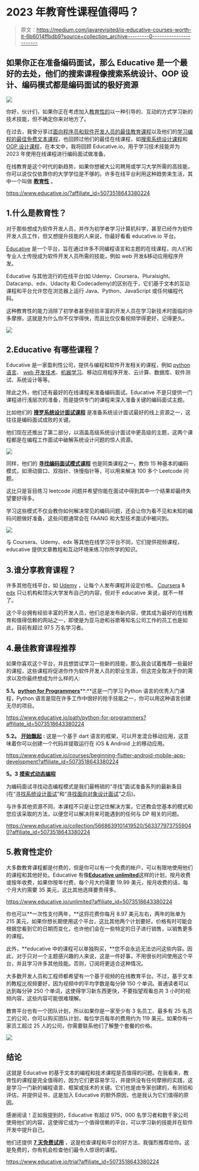 # 2023 年教育性课程值得吗？

> 原文：<https://medium.com/javarevisited/is-educative-courses-worth-it-6b6014ffbdb9?source=collection_archive---------0----------------------->

## 如果你正在准备编码面试，那么 Educative 是一个最好的去处，他们的搜索课程像搜索系统设计、OOP 设计、编码模式都是编码面试的极好资源

[![](img/41220e7d29a96d54011a7d7afafdeb56.png)](https://www.educative.io/?affiliate_id=5073518643380224)

你好，伙计们，如果你正在考虑加入[教育性的](https://www.educative.io?affiliate_id=5073518643380224)以一种引导的、互动的方式学习新的技术技能，但不确定你来对地方了。

在过去，我曾分享过[面向程序员和软件开发人员的最佳教育课程](https://javarevisited.blogspot.com/2020/05/top-10-educative-courses-for-programmers.html)以及他们的[学习编程的最佳免费文本课程](/javarevisited/20-free-educative-courses-for-programmers-and-software-engineers-a7135028350c)，也回顾过他们的最佳在线课程，如[搜索系统设计课程](https://javarevisited.blogspot.com/2022/03/eview-is-grokking-system-design-worth-it.html)和 [OOP 设计课程](https://javarevisited.blogspot.com/2022/04/review-is-grokking-object-oriented.html)，在本文中，我将回顾 Educative.io，用于学习技术技能并为 2023 年使用在线课程进行编码面试做准备。

在线教育是这个时代的新趋势，如果你想被大公司聘用或学习大学所需的高技能，你可以说仅仅依靠你的大学学位是不够的。许多在线平台利用这种趋势来生活，其中一个叫做 [**教育性**](https://www.educative.io?affiliate_id=5073518643380224) 。

<https://www.educative.io/?affiliate_id=5073518643380224>  

## 1.什么是教育性？

对于那些想成为软件开发人员，并作为初学者学习计算机科学，甚至已经作为软件开发人员工作，但又想提升技能的人来说，你最好看看 educative.io 平台。

[Educative](https://www.educative.io?affiliate_id=5073518643380224) 是一个平台，旨在通过许多不同编程语言和主题的在线课程，向人们和专业人士传授成为软件开发人员所需的技能，例如 web 开发&移动应用程序开发。

Educative 与其他流行的在线平台(如 Udemy、Coursera、Pluralsight、Datacamp、edx、Udacity 和 Codecademy)的区别在于，它们基于文本的互动课程和平台允许您在浏览器上运行 Java、Python、JavaScript 或任何编程代码。

这种教育性的能力消除了初学者甚至经验丰富的开发人员在学习新技术时面临的许多摩擦，这就是为什么你不仅学得快，而且比仅仅看视频学得更好，记得更久。

[![](img/dc88c36509836c468eb07adcb3f25a24.png)](https://www.educative.io?affiliate_id=5073518643380224)

## 2.Educative 有哪些课程？

Educative 是一家盈利性公司，提供与编程和软件开发相关的课程，例如 [python 语言](https://www.java67.com/2020/05/top-5-courses-to-learn-python-in-depth.html)、 [web 开发技术](https://javarevisited.blogspot.com/2018/02/top-5-online-courses-to-learn-web-development.html)、[机器学习](https://www.java67.com/2018/10/top-10-data-science-and-machine-learning-courses.html)、移动应用程序开发、云计算、数据库、软件测试、系统设计等等。

除此之外，他们还有最好的在线课程来准备编码面试。Educative 不是只提供一门课程进行浅层次的准备，而是提供专门的课程来深入准备关键的编码面试主题。

比如他们的 [**搜罗系统设计面试课程**](https://www.educative.io/collection/5668639101419520/5649050225344512?affiliate_id=5073518643380224) 是准备系统设计面试最好的线上资源之一，这往往是编码面试成败的关键。

他们现在还推出了第二部分，以涵盖高级系统设计面试中更高级的主题，这两个课程都是在编程工作面试中破解系统设计问题的惊人资源。

[![](img/68def7bdcae613a891808335f4b1d3b4.png)](https://www.educative.io/collection/5668639101419520/5649050225344512?affiliate_id=5073518643380224)

同样，他们的 [**寻找编码面试模式课程**](https://www.educative.io/collection/5668639101419520/5671464854355968?affiliate_id=5073518643380224) 也是同类课程之一，教你 15 种基本的编码模式，如滑动窗口、双指针、快慢指针等，可以用来解决 100 多个 Leetcode 问题。

这比只是盲目练习 leetcode 问题并希望你能在面试中得到其中一个结果却最终失望要好得多。

学习这些模式不仅会教你如何解决常见的编码问题，还会让你为看不见和未知的编码问题做好准备，这些问题通常会在 FAANG 和大型技术面试中被问到。

[![](img/b53e2dbe7eb24b65bf5ca3fc99bfeb55.png)](https://www.educative.io/collection/5668639101419520/5671464854355968?affiliate_id=5073518643380224)

与 Coursera、Udemy、edx 等其他在线学习平台不同，它们提供视频课程，educative 提供文章教程和互动环境来练习你所学的知识。

## 3.谁分享教育课程？

许多其他在线平台，如 [Udemy](https://javarevisited.blogspot.com/2020/05/top-10-udemy-courses-to-learn-python-programming.html) ，让每个人发布课程并设定价格。 [Coursera](https://javarevisited.blogspot.com/2021/12/top-5-google-certifications-on-Coursera.html) & [edx](https://javarevisited.blogspot.com/2021/05/top-10-edx-courses-and-certificates-for.html) 只让机构和顶尖大学发布自己的内容，但对于 educative 来说，就不一样了。

这个平台拥有经验丰富的开发人员，他们总是发布新内容，使其成为最好的在线教育和值得信赖的网站之一，即使是为亚马逊和谷歌等知名公司工作的员工也是如此，目前有超过 97.5 万名学习者。

## 4.最佳教育课程推荐

如果你喜欢这个平台，并且想尝试学习一些新的技能，那么我会试着推荐一些最好的课程，这些课程将促进你作为软件开发人员的职业生涯，但这完全取决于你的需求以及你最终想成为什么样的人:

**5.1。**[**python for Programmers**](https://www.educative.io/path/python-for-programmers?affiliate_id=5073518643380224)**:**这是一门学习 Python 语言的优秀入门课程，Python 语言是现在许多工作中很好的抢手技能之一，你可以用这种语言创建无尽的项目。

<https://www.educative.io/path/python-for-programmers?affiliate_id=5073518643380224>  

**5.2。** [**开始飘起**](https://www.educative.io/courses/beginning-flutter-android-mobile-app-development) **:** 这是一个基于 dart 语言的框架，可以开发混合移动应用，这意味着你可以创建一个代码并提取运行在 iOS & Android 上的移动应用。

<https://www.educative.io/courses/beginning-flutter-android-mobile-app-development?affiliate_id=5073518643380224>  

**5。3** [**摸索式动态编程**](https://www.educative.io/collection/5668639101419520/5633779737559040?affiliate_id=5073518643380224)

为编码面试寻找动态编程模式是我们最畅销的“寻找”面试准备系列的最新条目(在“[寻找系统设计面试](https://www.educative.io/collection/5668639101419520/5649050225344512?affiliate_id=5073518643380224)”和“[寻找面向对象设计面试](https://www.educative.io/courses/grokking-the-object-oriented-design-interview?affiliate_id=5073518643380224)”之后)。

与许多其他资源不同，本课程不只是让您记住解决方案，它还教会您基本的模式和您应该采取的方法，以便您可以解决将来可能遇到的任何与 DP 相关的问题。

<https://www.educative.io/collection/5668639101419520/5633779737559040?affiliate_id=5073518643380224>  

## 5.教育性定价

大多数教育课程都是付费的，但是你可以有一个免费的帐户，可以有限地使用他们的课程和其他好处。Educative 有像[**Educative unlimited**](https://www.educative.io/subscription?affiliate_id=5073518643380224)这样的计划，按月收费或按年收费，如果你按年付费，每个月大约需要 19.99 美元，按月收费的话，每个月大约需要 35 美元，这比其他选择要贵得多。

<https://www.educative.io/unlimited?affiliate_id=5073518643380224>  

你也可以**一次性支付两年，**这将花费你每月 8.97 美元左右，两年的账单为 215 美元，如果你想长期使用这个平台，这比其他两个计划要好。价格有时可能会根据您看到它的日期而变化，也许他们会在一些特定的日子进行销售，以销售更多的课程。

此外，**educative 中的课程可以单独购买，**您不会永远无法访问这些内容。因此，对于只对一个主题感兴趣的人来说，这是一件好事，不用很长时间使用这个平台，并且学习许多其他技能。否则，订阅将更适合这种情况。

大多数开发人员和工程师都希望有一个基于视频的在线教育平台。不过，基于文本的教程比视频要好，因为视频中的平均字数是每分钟 150 个单词。普通读者可以达到每分钟 250 个单词，这使得学习新东西更快，不要指望观看总共 3 小时的视频内容，这些内容可能很难理解。

教育平台也有一个团队计划，所以如果你是一家至少有 3 名员工、最多有 25 名员工的公司，你可以购买团队计划，每位学员每年的费用约为 119 美元。如果你有一家员工超过 25 人的公司，你需要联系他们了解整个套餐的价格。

[![](img/6881730c929b80ae96ff495337611e87.png)](https://www.educative.io/unlimited?affiliate_id=5073518643380224)

## 结论

这就是 Educative 的基于文本的编程和技术课程是否值得的问题。在我看来，教育性的课程是完全值得的，因为它们更容易学习，并提供没有任何摩擦的实践，这是学习一门新的编程语言、框架或技术的关键。它们也是由专家创建的，有测验和评估，并提供证书，这是加入 Educative 的额外原因，也是我认为它们值得的原因。

感谢阅读！正如我提到的，Educative 有超过 975，000 名学习者和数千家公司使用他们的内容，这使得它成为一个值得信赖的平台，可以学习新的技能并在软件开发中提升自己。

他们还提供 [**7 天免费试用**](https://www.educative.io/trial?affiliate_id=5073518643380224) ，这是检查课程和平台的好方法，我强烈推荐给你。这是免费的，你有机会检查他们最令人惊讶的课程。

<https://www.educative.io/trial?affiliate_id=5073518643380224> 
